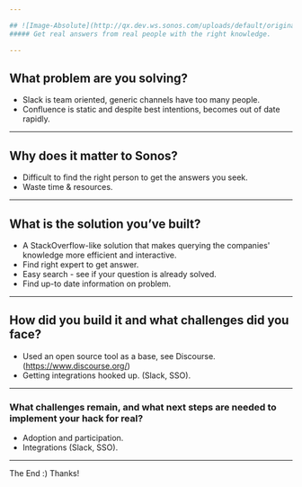 ```yaml
---

## ![Image-Absolute](http://qx.dev.ws.sonos.com/uploads/default/original/1X/a9c45f007dc2897136c6c748906ff9d0b338492a.png)
##### Get real answers from real people with the right knowledge.

---
```


## What problem are you solving?

- Slack is team oriented, generic channels have too many people.
- Confluence is static and despite best intentions, becomes out of date rapidly.

---

## Why does it matter to Sonos?

- Difficult to find the right person to get the answers you seek.
- Waste time & resources.

---

## What is the solution you’ve built?

- A StackOverflow-like solution that makes querying the companies' knowledge more efficient and interactive.
- Find right expert to get answer.
- Easy search - see if your question is already solved.
- Find up-to date information on problem.

---

## How did you build it and what challenges did you face?

- Used an open source tool as a base, see Discourse. (https://www.discourse.org/)
- Getting integrations hooked up. (Slack, SSO).

---

### What challenges remain, and what next steps are needed to implement your hack for real?

- Adoption and participation.
- Integrations (Slack, SSO).

---

The End :) Thanks!
